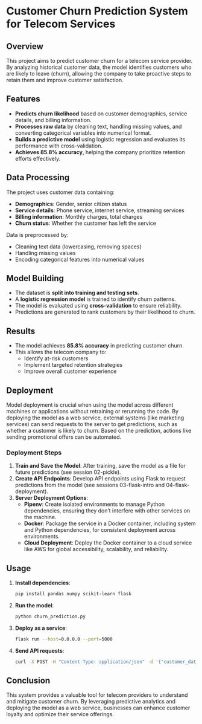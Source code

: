 # Customer Churn Prediction System for Telecom Services

## Overview
This project aims to predict customer churn for a telecom service provider. By analyzing historical customer data, the model identifies customers who are likely to leave (churn), allowing the company to take proactive steps to retain them and improve customer satisfaction.

## Features
- **Predicts churn likelihood** based on customer demographics, service details, and billing information.
- **Processes raw data** by cleaning text, handling missing values, and converting categorical variables into numerical format.
- **Builds a predictive model** using logistic regression and evaluates its performance with cross-validation.
- **Achieves 85.8% accuracy**, helping the company prioritize retention efforts effectively.

## Data Processing
The project uses customer data containing:
- **Demographics**: Gender, senior citizen status
- **Service details**: Phone service, internet service, streaming services
- **Billing information**: Monthly charges, total charges
- **Churn status**: Whether the customer has left the service

Data is preprocessed by:
- Cleaning text data (lowercasing, removing spaces)
- Handling missing values
- Encoding categorical features into numerical values

## Model Building
- The dataset is **split into training and testing sets**.
- A **logistic regression model** is trained to identify churn patterns.
- The model is evaluated using **cross-validation** to ensure reliability.
- Predictions are generated to rank customers by their likelihood to churn.

## Results
- The model achieves **85.8% accuracy** in predicting customer churn.
- This allows the telecom company to:
  - Identify at-risk customers
  - Implement targeted retention strategies
  - Improve overall customer experience

## Deployment
Model deployment is crucial when using the model across different machines or applications without retraining or rerunning the code. By deploying the model as a web service, external systems (like marketing services) can send requests to the server to get predictions, such as whether a customer is likely to churn. Based on the prediction, actions like sending promotional offers can be automated.

### Deployment Steps
1. **Train and Save the Model**: After training, save the model as a file for future predictions (see session 02-pickle).
2. **Create API Endpoints**: Develop API endpoints using Flask to request predictions from the model (see sessions 03-flask-intro and 04-flask-deployment).
3. **Server Deployment Options**:
   - **Pipenv**: Create isolated environments to manage Python dependencies, ensuring they don’t interfere with other services on the machine.
   - **Docker**: Package the service in a Docker container, including system and Python dependencies, for consistent deployment across environments.
   - **Cloud Deployment**: Deploy the Docker container to a cloud service like AWS for global accessibility, scalability, and reliability.

## Usage
1. **Install dependencies**:
   ```bash
   pip install pandas numpy scikit-learn flask
   ```
2. **Run the model**:
   ```bash
   python churn_prediction.py
   ```
3. **Deploy as a service**:
   ```bash
   flask run --host=0.0.0.0 --port=5000
   ```
4. **Send API requests**:
   ```bash
   curl -X POST -H "Content-Type: application/json" -d '{"customer_data": [values]}' http://localhost:5000/predict
   ```

## Conclusion
This system provides a valuable tool for telecom providers to understand and mitigate customer churn. By leveraging predictive analytics and deploying the model as a web service, businesses can enhance customer loyalty and optimize their service offerings.
